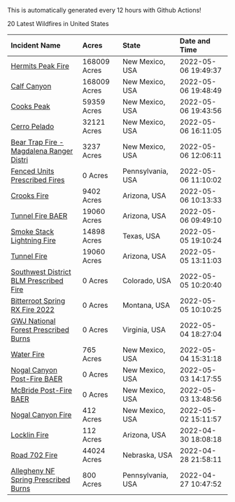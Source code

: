 This is automatically generated every 12 hours with Github Actions!

20 Latest Wildfires in United States

 | Incident Name | Acres | State | Date and Time |
|:---|:---|:---|:---|
| [Hermits Peak Fire](https://inciweb.nwcg.gov/incident/8049/) | 168009 Acres | New Mexico, USA | 2022-05-06 19:49:37 |
| [Calf Canyon](https://inciweb.nwcg.gov/incident/8069/) | 168009 Acres | New Mexico, USA | 2022-05-06 19:48:49 |
| [Cooks Peak](https://inciweb.nwcg.gov/incident/8066/) | 59359 Acres | New Mexico, USA | 2022-05-06 19:43:56 |
| [Cerro Pelado](https://inciweb.nwcg.gov/incident/8075/) | 32121 Acres | New Mexico, USA | 2022-05-06 16:11:05 |
| [Bear Trap Fire - Magdalena Ranger Distri](https://inciweb.nwcg.gov/incident/8093/) | 3237 Acres | New Mexico, USA | 2022-05-06 12:06:11 |
| [Fenced Units Prescribed Fires](https://inciweb.nwcg.gov/incident/8098/) | 0 Acres | Pennsylvania, USA | 2022-05-06 11:10:02 |
| [Crooks Fire](https://inciweb.nwcg.gov/incident/8067/) | 9402 Acres | Arizona, USA | 2022-05-06 10:13:33 |
| [Tunnel Fire BAER](https://inciweb.nwcg.gov/incident/8088/) | 19060 Acres | Arizona, USA | 2022-05-06 09:49:10 |
| [Smoke Stack Lightning Fire](https://inciweb.nwcg.gov/incident/8094/) | 14898 Acres | Texas, USA | 2022-05-05 19:10:24 |
| [Tunnel Fire](https://inciweb.nwcg.gov/incident/8068/) | 19060 Acres | Arizona, USA | 2022-05-05 13:11:03 |
| [Southwest District BLM Prescribed Fire ](https://inciweb.nwcg.gov/incident/7852/) | 0 Acres | Colorado, USA | 2022-05-05 10:20:40 |
| [Bitterroot Spring RX Fire 2022](https://inciweb.nwcg.gov/incident/8024/) | 0 Acres | Montana, USA | 2022-05-05 10:10:25 |
| [GWJ National Forest Prescribed Burns](https://inciweb.nwcg.gov/incident/7945/) | 0 Acres | Virginia, USA | 2022-05-04 18:27:04 |
| [Water Fire](https://inciweb.nwcg.gov/incident/8089/) | 765 Acres | New Mexico, USA | 2022-05-04 15:31:18 |
| [Nogal Canyon Post-Fire BAER](https://inciweb.nwcg.gov/incident/8072/) | 0 Acres | New Mexico, USA | 2022-05-03 14:17:55 |
| [McBride Post-Fire BAER](https://inciweb.nwcg.gov/incident/8080/) | 0 Acres | New Mexico, USA | 2022-05-03 13:48:56 |
| [Nogal Canyon Fire](https://inciweb.nwcg.gov/incident/8062/) | 412 Acres | New Mexico, USA | 2022-05-02 15:11:57 |
| [Locklin Fire](https://inciweb.nwcg.gov/incident/8083/) | 112 Acres | Arizona, USA | 2022-04-30 18:08:18 |
| [Road 702 Fire](https://inciweb.nwcg.gov/incident/8081/) | 44024 Acres | Nebraska, USA | 2022-04-28 21:58:11 |
| [Allegheny NF Spring Prescribed Burns](https://inciweb.nwcg.gov/incident/8084/) | 800 Acres | Pennsylvania, USA | 2022-04-27 10:47:52 |
